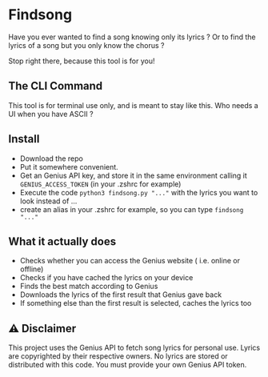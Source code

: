 # Findsong

Have you ever wanted to find a song knowing only its lyrics ? Or to find the lyrics of a song but you only know the chorus ?

Stop right there, because this tool is for you!

## The CLI Command
This tool is for terminal use only, and is meant to stay like this. Who needs a UI when you have ASCII ?

## Install
- Download the repo
- Put it somewhere convenient.
- Get an Genius API key, and store it in the same environment calling it `GENIUS_ACCESS_TOKEN` (in your .zshrc for example)
- Execute the code `python3 findsong.py "..."` with the lyrics you want to look instead of ...
- create an alias in your .zshrc for example, so you can type `findsong "..."`

## What it actually does
- Checks whether you can access the Genius website ( i.e. online or offline)
- Checks if you have cached the lyrics on your device
- Finds the best match according to Genius
- Downloads the lyrics of the first result that Genius gave back
- If something else than the first result is selected, caches the lyrics too

## ⚠️ Disclaimer
This project uses the Genius API to fetch song lyrics for personal use.
Lyrics are copyrighted by their respective owners.
No lyrics are stored or distributed with this code.
You must provide your own Genius API token.
